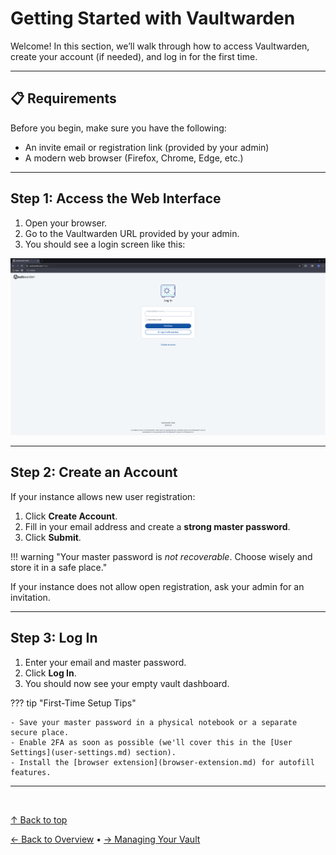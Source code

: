 # Getting Started with Vaultwarden

Welcome! In this section, we’ll walk through how to access Vaultwarden, create your account (if needed), and log in for the first time.

---

## 📋 Requirements

Before you begin, make sure you have the following:

- An invite email or registration link (provided by your admin)
- A modern web browser (Firefox, Chrome, Edge, etc.)

---

## Step 1: Access the Web Interface

1. Open your browser.
2. Go to the Vaultwarden URL provided by your admin.
3. You should see a login screen like this:  

![Vaultwarden login screen screenshot](vaulthome.png)

---

## Step 2: Create an Account

If your instance allows new user registration:

1. Click **Create Account**.
2. Fill in your email address and create a **strong master password**.
3. Click **Submit**.

!!! warning "Your master password is *not recoverable*. Choose wisely and store it in a safe place."

If your instance does not allow open registration, ask your admin for an invitation.

---

## Step 3: Log In

1. Enter your email and master password.
2. Click **Log In**.
3. You should now see your empty vault dashboard.

??? tip "First-Time Setup Tips"

    - Save your master password in a physical notebook or a separate secure place.
    - Enable 2FA as soon as possible (we'll cover this in the [User Settings](user-settings.md) section).
    - Install the [browser extension](browser-extension.md) for autofill features.

---

<br>

[&uarr; Back to top](#getting-started-with-vaultwarden)  

[← Back to Overview](index.md) • [→ Managing Your Vault](managing-vault.md)
